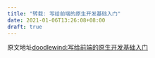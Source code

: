 ```yaml
---
title: "转载: 写给前端的原生开发基础入门"
date: 2021-01-06T13:26:08+08:00
draft: true
---
```


原文地址[doodlewind:写给前端的原生开发基础入门](https://zhuanlan.zhihu.com/p/340410273)



